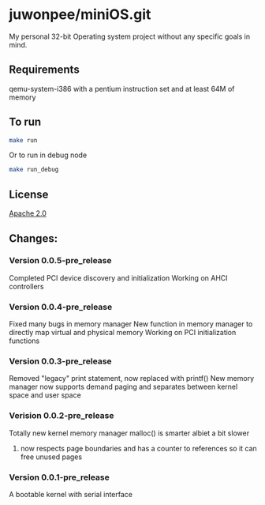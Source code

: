 # juwonpee/miniOS.git
My personal 32-bit Operating system project without any specific goals in mind. 

## Requirements
qemu-system-i386 with a pentium instruction set and at least 64M of memory

## To run
```bash
make run
```
Or to run in debug node
```bash
make run_debug
```
## License
[Apache 2.0](https://opensource.org/licenses/Apache-2.0)


## Changes:

### Version 0.0.5-pre_release
Completed PCI device discovery and initialization
Working on AHCI controllers

### Version 0.0.4-pre_release
Fixed many bugs in memory manager
New function in memory manager to directly map virtual and physical memory
Working on PCI initialization functions

### Version 0.0.3-pre_release
Removed "legacy" print statement, now replaced with printf()
New memory manager now supports demand paging and separates between kernel space and user space

### Verision 0.0.2-pre_release
Totally new kernel memory manager
malloc() is smarter albiet a bit slower
1. now respects page boundaries and has a counter to references so it can free unused pages

### Version 0.0.1-pre_release
A bootable kernel with serial interface





